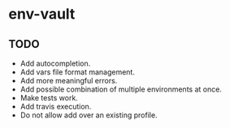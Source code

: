 # env-vault

## TODO

* Add autocompletion.
* Add vars file format management.
* Add more meaningful errors.
* Add possible combination of multiple environments at once.
* Make tests work.
* Add travis execution.
* Do not allow add over an existing profile.